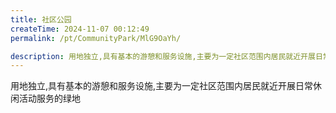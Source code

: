 ```yaml
---
title: 社区公园
createTime: 2024-11-07 00:12:49
permalink: /pt/CommunityPark/MlG9OaYh/

description: 用地独立,具有基本的游憩和服务设施,主要为一定社区范围内居民就近开展日常休闲活动服务的绿地
---
```


用地独立,具有基本的游憩和服务设施,主要为一定社区范围内居民就近开展日常休闲活动服务的绿地